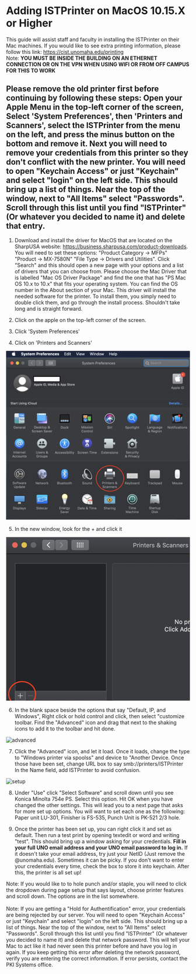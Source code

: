 # Adding ISTPrinter on MacOS 10.15.X or Higher
This guide will assist staff and faculty in installing the ISTPrinter on their Mac machines. If you would like to see extra printing information, please follow this link: https://cist.unomaha.edu/printing  
Note: **YOU MUST BE INSIDE THE BUILDING ON AN ETHERNET CONNECTION OR ON THE VPN WHEN USING WIFI OR FROM OFF CAMPUS FOR THIS TO WORK**
<br/>
## Please remove the old printer first before continuing by following these steps: Open your Apple Menu in the top-left corner of the screen, Select 'System Preferences', then 'Printers and Scanners', select the ISTPrinter from the menu on the left, and press the minus button on the bottom and remove it. Next you will need to remove your credentials from this printer so they don't conflict with the new printer. You will need to open "Keychain Access" or just "Keychain" and select "login" on the left side. This should bring up a list of things. Near the top of the window, next to "All Items" select "Passwords". Scroll through this list until you find "ISTPrinter" (Or whatever you decided to name it) and delete that entry.

1. Download and install the driver for MacOS that are located on the SharpUSA website: https://business.sharpusa.com/product-downloads. You will need to set these options: "Product Category -> MFPs" "Product -> MX-7580N" "File Type -> Drivers and Utilities". Click "Search" and this should open a new page with your options and a list of drivers that you can choose from. Please choose the Mac Driver that is labelled "Mac OS Driver Package" and find the one that has "PS Mac OS 10.x to 10.x" that fits your operating system. You can find the OS number in the About section of your Mac. This driver will install the needed software for the printer. To install them, you simply need to double click them, and go through the install process. Shouldn't take long and is straight forward.

2. Click on the apple on the top-left corner of the screen.

3. Click 'System Preferences'

4. Click on 'Printers and Scanners'

![printers](pictures/printers.png)

5. In the new window, look for the + and click it

![add](pictures/add.png)

6. In the blank space beside the options that say "Default, IP, and Windows", Right click or hold control and click, then select "customize toolbar. Find the "Advanced" icon and drag that next to the shaking icons to add it to the toolbar and hit done. 

![advanced](http://g.recordit.co/yRqd8XTR3r.gif)

7. Click the "Advanced" icon, and let it load. Once it loads, change the type to "Windows printer via spoolss" and device to "Another Device. Once those have been set, change URL box to say smb://printers/ISTPrinter    
In the Name field, add ISTPrinter to avoid confusion. 


![setup](http://g.recordit.co/e0cyf3969z.gif)


8. Under "Use" click "Select Software" and scroll down until you see Konica Minolta 754e PS. Select this option. Hit OK when you have changed the other settings. This will lead you to a next page that asks for more set up options. You will want to set each one as the following: Paper unit LU-301, Finisher is FS-535, Punch Unit is PK-521 2/3 hole. 

9. Once the printer has been set up, you can right click it and set as default. Then run a test print by opening textedit or word and writing "test". This should bring up a window asking for your credentials. **Fill in your full UNO email address and your UNO email password to log in.** If it doesn't take your email address, try just your NetID (Just remove the @unomaha.edu). Sometimes it can be picky. If you don't want to enter your credentials every time, check the box to store it into keychain. After this, the printer is all set up!

Note: If you would like to to hole punch and/or staple, you will need to click the dropdown during page setup that says layout, choose printer features and scroll down. The options are in the list somewhere. <br/> 
<br/>
Note: If you are getting a "Hold for Authentification" error, your credentials are being rejected by our server. You will need to open "Keychain Access" or just "Keychain" and select "login" on the left side. This should bring up a list of things. Near the top of the window, next to "All Items" select "Passwords". Scroll through this list until you find "ISTPrinter" (Or whatever you decided to name it) and delete that network password. This will tell your Mac to act like it had never seen this printer before and have you log in again. If you keep getting this error after deleting the network password, verify you are entering the correct information. If error persists, contact the PKI Systems office.
